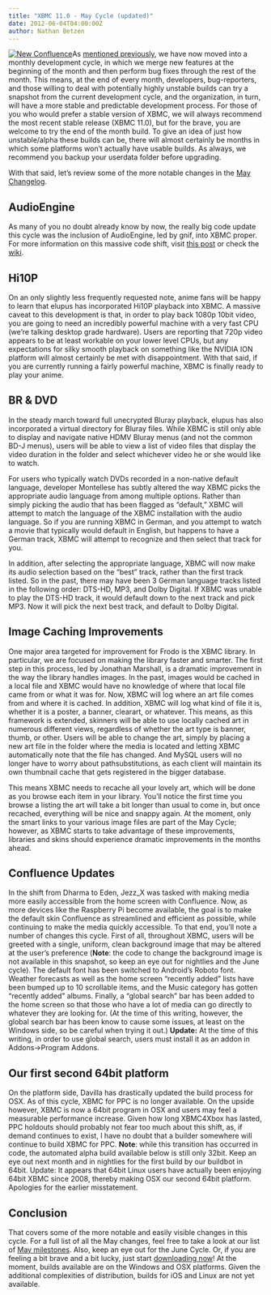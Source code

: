 ```yaml
---
title: "XBMC 11.0 - May Cycle (updated)"
date: 2012-06-04T04:00:00Z
author: Nathan Betzen
---
```


[![New Confluence](/sites/default/files/uploads/NewConfluence-300x170.webp "New Confluence")](/sites/default/files/uploads/NewConfluence.webp)As [mentioned previously](https://kodi.wiki/theuni/2012/04/25/update-grab-bag/ "XBMC April Grab Bag"), we have now moved into a monthly development cycle, in which we merge new features at the beginning of the month and then perform bug fixes through the rest of the month. This means, at the end of every month, developers, bug-reporters, and those willing to deal with potentially highly unstable builds can try a snapshot from the current development cycle, and the organization, in turn, will have a more stable and predictable development process. For those of you who would prefer a stable version of XBMC, we will always recommend the most recent stable release (XBMC 11.0), but for the brave, you are welcome to try the end of the month build. To give an idea of just how unstable/alpha these builds can be, there will almost certainly be months in which some platforms won’t actually have usable builds. As always, we recommend you backup your userdata folder before upgrading.

With that said, let’s review some of the more notable changes in the [May Changelog](https://github.com/xbmc/xbmc/issues?milestone=2&page=2&state=closed "XBMC May Changelog").

## AudioEngine

As many of you no doubt already know by now, the really big code update this cycle was the inclusion of AudioEngine, led by gnif, into XBMC proper. For more information on this massive code shift, visit [this post](https://kodi.wiki/dddamian/2012/05/30/xbmc-audio-goes-hd/ "AudioEngine") or check the [wiki](https://kodi.wiki/view/AudioEngine "AudioEngine Wiki").

## Hi10P

On an only slightly less frequently requested note, anime fans will be happy to learn that elupus has incorporated Hi10P playback into XBMC. A massive caveat to this development is that, in order to play back 1080p 10bit video, you are going to need an incredibly powerful machine with a very fast CPU (we’re talking desktop grade hardware). Users are reporting that 720p video appears to be at least workable on your lower level CPUs, but any expectations for silky smooth playback on something like the NVIDIA ION platform will almost certainly be met with disappointment. With that said, if you are currently running a fairly powerful machine, XBMC is finally ready to play your anime.

## BR & DVD

In the steady march toward full unecrypted Bluray playback, elupus has also incorporated a virtual directory for Bluray files. While XBMC is still only able to display and navigate native HDMV Bluray menus (and not the common BD-J menus), users will be able to view a list of video files that display the video duration in the folder and select whichever video he or she would like to watch.

For users who typically watch DVDs recorded in a non-native default language, developer Montellese has subtly altered the way XBMC picks the appropriate audio language from among multiple options. Rather than simply picking the audio that has been flagged as “default,” XBMC will attempt to match the language of the XBMC installation with the audio language. So if you are running XBMC in German, and you attempt to watch a movie that typically would default in English, but happens to have a German track, XBMC will attempt to recognize and then select that track for you.

In addition, after selecting the appropriate language, XBMC will now make its audio selection based on the “best” track, rather than the first track listed. So in the past, there may have been 3 German language tracks listed in the following order: DTS-HD, MP3, and Dolby Digital. If XBMC was unable to play the DTS-HD track, it would default down to the next track and pick MP3. Now it will pick the next best track, and default to Dolby Digital.

## Image Caching Improvements

One major area targeted for improvement for Frodo is the XBMC library. In particular, we are focused on making the library faster and smarter. The first step in this process, led by Jonathan Marshall, is a dramatic improvement in the way the library handles images. In the past, images would be cached in a local file and XBMC would have no knowledge of where that local file came from or what it was for. Now, XBMC will log where an art file comes from and where it is cached. In addition, XBMC will log what kind of file it is, whether it is a poster, a banner, clearart, or whatever. This means, as this framework is extended, skinners will be able to use locally cached art in numerous different views, regardless of whether the art type is banner, thumb, or other. Users will be able to change the art, simply by placing a new art file in the folder where the media is located and letting XBMC automatically note that the file has changed. And MySQL users will no longer have to worry about pathsubstitutions, as each client will maintain its own thumbnail cache that gets registered in the bigger database.

This means XBMC needs to recache all your lovely art, which will be done as you browse each item in your library. You’ll notice the first time you browse a listing the art will take a bit longer than usual to come in, but once recached, everything will be nice and snappy again. At the moment, only the smart links to your various image files are part of the May Cycle; however, as XBMC starts to take advantage of these improvements, libraries and skins should experience dramatic improvements in the months ahead.

## Confluence Updates

In the shift from Dharma to Eden, Jezz_X was tasked with making media more easily accessible from the home screen with Confluence. Now, as more devices like the Raspberry Pi become available, the goal is to make the default skin Confluence as streamlined and efficient as possible, while continuing to make the media quickly accessible. To that end, you’ll note a number of changes this cycle. First of all, throughout XBMC, users will be greeted with a single, uniform, clean background image that may be altered at the user’s preference (**Note**: the code to change the background image is not available in this snapshot, so keep an eye out for nightlies and the June cycle). The default font has been switched to Android’s Roboto font. Weather forecasts as well as the home screen “recently added” lists have been bumped up to 10 scrollable items, and the Music category has gotten “recently added” albums. Finally, a “global search” bar has been added to the home screen so that those who have a lot of media can go directly to whatever they are looking for. (At the time of this writing, however, the global search bar has been know to cause some issues, at least on the Windows side, so be careful when trying it out.) **Update:** At the time of this writing, in order to use global search, users must install it as an addon in Addons-\>Program Addons.

## Our first second 64bit platform

On the platform side, Davilla has drastically updated the build process for OSX. As of this cycle, XBMC for PPC is no longer available. On the upside however, XBMC is now a 64bit program in OSX and users may feel a measurable performance increase. Given how long XBMC4Xbox has lasted, PPC holdouts should probably not fear too much about this shift, as, if demand continues to exist, I have no doubt that a builder somewhere will continue to build XBMC for PPC. **Note**: while this transition has occurred in code, the automated alpha build available below is still only 32bit. Keep an eye out next month and in nightlies for the first build by our buildbot in 64bit. Update: It appears that 64bit Linux users have actually been enjoying 64bit XBMC since 2008, thereby making OSX our second 64bit platform. Apologies for the earlier misstatement.

## Conclusion

That covers some of the more notable and easily visible changes in this cycle. For a full list of all the May changes, feel free to take a look at our list of [May milestones](https://github.com/xbmc/xbmc/issues?milestone=2&page=2&state=closed "May Changelog"). Also, keep an eye out for the June Cycle. Or, if you are feeling a bit brave and a bit lucky, just start [downloading now](http://mirrors.xbmc.org/snapshots/ "XBMC 11.0 - May Snapshot download")! At the moment, builds available are on the Windows and OSX platforms. Given the additional complexities of distribution, builds for iOS and Linux are not yet available.
